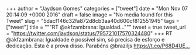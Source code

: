 
+++
author = "Jaydson Gomes"
categories = ["tweet"]
date = "Mon Nov 07 20:14:09 +0000 2016"
draft = false
image = "No media found for this Tweet"
slug = "5dacf146c32fa872d8cb3aa40d600cf812551945"
tags = ["tweet"]
title = """RT @akfzambrana: Igualdad..."""
tweet = true
tweet_url = "https://twitter.com/jaydson/status/795721017570324480"
+++
RT @akfzambrana: Igualdade é possível sim, só precisa de esforço e dedicação. Esta é a prova disso. Parabéns @braziljs https://t.co/P68D4UE…
